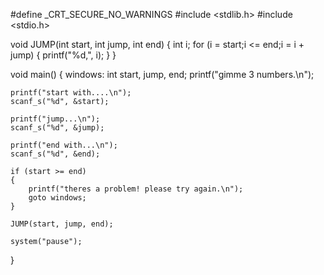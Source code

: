 #define _CRT_SECURE_NO_WARNINGS
#include <stdlib.h>
#include <stdio.h>


void JUMP(int start, int jump, int end)
{
	int i;
	for (i = start;i <= end;i = i + jump)
	{
		printf("%d,", i);
	}
}


void main()
{
	windows:
	int start, jump, end;
	printf("gimme 3 numbers.\n");

	printf("start with....\n");
	scanf_s("%d", &start);

	printf("jump...\n");
	scanf_s("%d", &jump);

	printf("end with...\n");
	scanf_s("%d", &end);

	if (start >= end)
	{
		printf("theres a problem! please try again.\n");
		goto windows;
	}

	JUMP(start, jump, end);

	system("pause");
}

